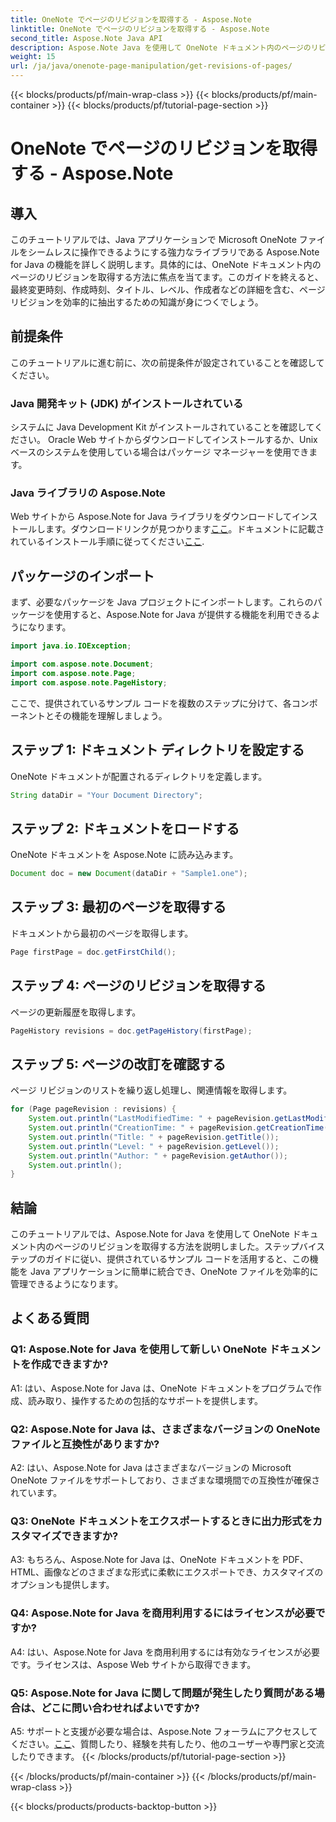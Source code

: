 ```yaml
---
title: OneNote でページのリビジョンを取得する - Aspose.Note
linktitle: OneNote でページのリビジョンを取得する - Aspose.Note
second_title: Aspose.Note Java API
description: Aspose.Note Java を使用して OneNote ドキュメント内のページのリビジョンを取得する方法を学習します。これを Java アプリに統合して、効率的なドキュメント管理を実現します。
weight: 15
url: /ja/java/onenote-page-manipulation/get-revisions-of-pages/
---
```


{{< blocks/products/pf/main-wrap-class >}}
{{< blocks/products/pf/main-container >}}
{{< blocks/products/pf/tutorial-page-section >}}

# OneNote でページのリビジョンを取得する - Aspose.Note

## 導入

このチュートリアルでは、Java アプリケーションで Microsoft OneNote ファイルをシームレスに操作できるようにする強力なライブラリである Aspose.Note for Java の機能を詳しく説明します。具体的には、OneNote ドキュメント内のページのリビジョンを取得する方法に焦点を当てます。このガイドを終えると、最終変更時刻、作成時刻、タイトル、レベル、作成者などの詳細を含む、ページ リビジョンを効率的に抽出するための知識が身につくでしょう。

## 前提条件

このチュートリアルに進む前に、次の前提条件が設定されていることを確認してください。

### Java 開発キット (JDK) がインストールされている

システムに Java Development Kit がインストールされていることを確認してください。 Oracle Web サイトからダウンロードしてインストールするか、Unix ベースのシステムを使用している場合はパッケージ マネージャーを使用できます。

### Java ライブラリの Aspose.Note

 Web サイトから Aspose.Note for Java ライブラリをダウンロードしてインストールします。ダウンロードリンクが見つかります[ここ](https://releases.aspose.com/note/java/)。ドキュメントに記載されているインストール手順に従ってください[ここ](https://reference.aspose.com/note/java/).

## パッケージのインポート

まず、必要なパッケージを Java プロジェクトにインポートします。これらのパッケージを使用すると、Aspose.Note for Java が提供する機能を利用できるようになります。

```java
import java.io.IOException;

import com.aspose.note.Document;
import com.aspose.note.Page;
import com.aspose.note.PageHistory;
```

ここで、提供されているサンプル コードを複数のステップに分けて、各コンポーネントとその機能を理解しましょう。

## ステップ 1: ドキュメント ディレクトリを設定する

OneNote ドキュメントが配置されるディレクトリを定義します。

```java
String dataDir = "Your Document Directory";
```

## ステップ 2: ドキュメントをロードする

OneNote ドキュメントを Aspose.Note に読み込みます。

```java
Document doc = new Document(dataDir + "Sample1.one");
```

## ステップ 3: 最初のページを取得する

ドキュメントから最初のページを取得します。

```java
Page firstPage = doc.getFirstChild();
```

## ステップ 4: ページのリビジョンを取得する

ページの更新履歴を取得します。

```java
PageHistory revisions = doc.getPageHistory(firstPage);
```

## ステップ 5: ページの改訂を確認する

ページ リビジョンのリストを繰り返し処理し、関連情報を取得します。

```java
for (Page pageRevision : revisions) {
    System.out.println("LastModifiedTime: " + pageRevision.getLastModifiedTime());
    System.out.println("CreationTime: " + pageRevision.getCreationTime());
    System.out.println("Title: " + pageRevision.getTitle());
    System.out.println("Level: " + pageRevision.getLevel());
    System.out.println("Author: " + pageRevision.getAuthor());
    System.out.println();
}
```

## 結論

このチュートリアルでは、Aspose.Note for Java を使用して OneNote ドキュメント内のページのリビジョンを取得する方法を説明しました。ステップバイステップのガイドに従い、提供されているサンプル コードを活用すると、この機能を Java アプリケーションに簡単に統合でき、OneNote ファイルを効率的に管理できるようになります。

## よくある質問

### Q1: Aspose.Note for Java を使用して新しい OneNote ドキュメントを作成できますか?

A1: はい、Aspose.Note for Java は、OneNote ドキュメントをプログラムで作成、読み取り、操作するための包括的なサポートを提供します。

### Q2: Aspose.Note for Java は、さまざまなバージョンの OneNote ファイルと互換性がありますか?

A2: はい、Aspose.Note for Java はさまざまなバージョンの Microsoft OneNote ファイルをサポートしており、さまざまな環境間での互換性が確保されています。

### Q3: OneNote ドキュメントをエクスポートするときに出力形式をカスタマイズできますか?

A3: もちろん、Aspose.Note for Java は、OneNote ドキュメントを PDF、HTML、画像などのさまざまな形式に柔軟にエクスポートでき、カスタマイズのオプションも提供します。

### Q4: Aspose.Note for Java を商用利用するにはライセンスが必要ですか?

A4: はい、Aspose.Note for Java を商用利用するには有効なライセンスが必要です。ライセンスは、Aspose Web サイトから取得できます。

### Q5: Aspose.Note for Java に関して問題が発生したり質問がある場合は、どこに問い合わせればよいですか?

 A5: サポートと支援が必要な場合は、Aspose.Note フォーラムにアクセスしてください。[ここ](https://forum.aspose.com/c/note/28)、質問したり、経験を共有したり、他のユーザーや専門家と交流したりできます。
{{< /blocks/products/pf/tutorial-page-section >}}

{{< /blocks/products/pf/main-container >}}
{{< /blocks/products/pf/main-wrap-class >}}

{{< blocks/products/products-backtop-button >}}
